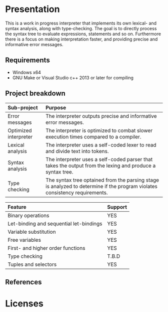 # Presentation

This is a work in progress interpreter that implements its own lexical- and syntax analysis, along with type-checking. The goal is to directly process the syntax tree to evaluate expressions, statements and so on. Furthermore there is a focus on making interpretation faster, and providing precise and informative error messages.

## Requirements

* Windows x64
* GNU Make or Visual Studio c++ 2013 or later for compiling

## Project breakdown

| Sub-project | Purpose |
| :--|:--|
| Error messages | The interpreter outputs precise and informative error messages. |
| Optimized interpreter | The interpreter is optimized to combat slower execution times compared to a compiler. |
| Lexical analysis | The interpreter uses a self-coded lexer to read and divide text into tokens. |
| Syntax analysis | The interpreter uses a self-coded parser that takes the output from the lexing and produce a syntax tree. |
| Type checking | The syntax tree optained from the parsing stage is analyzed to determine if the program violates consistency requirements. |

| Feature | Support |
| :--|:--|
| Binary operations | YES |
| Let-binding and sequential let-bindings | YES |
| Variable substitution | YES |
| Free variables | YES |
| First- and higher order functions | YES |
| Type checking | T.B.D |
| Tuples and selectors | YES |

## References

# Licenses
